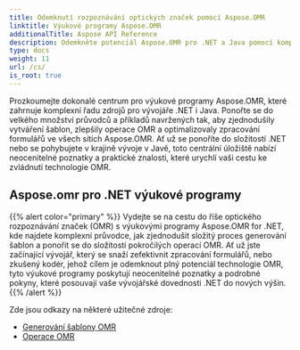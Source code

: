 ```yaml
---
title: Odemknutí rozpoznávání optických značek pomocí Aspose.OMR
linktitle: Výukové programy Aspose.OMR
additionalTitle: Aspose API Reference
description: Odemkněte potenciál Aspose.OMR pro .NET a Java pomocí komplexních výukových programů. Zjednodušte vytváření šablon a bez námahy vylepšujte operace OMR.
type: docs
weight: 11
url: /cs/
is_root: true
---
```


Prozkoumejte dokonalé centrum pro výukové programy Aspose.OMR, které zahrnuje komplexní řadu zdrojů pro vývojáře .NET i Java. Ponořte se do velkého množství průvodců a příkladů navržených tak, aby zjednodušily vytváření šablon, zlepšily operace OMR a optimalizovaly zpracování formulářů ve všech sítích Aspose.OMR. Ať už se ponoříte do složitostí .NET nebo se pohybujete v krajině vývoje v Javě, toto centrální úložiště nabízí neocenitelné poznatky a praktické znalosti, které urychlí vaši cestu ke zvládnutí technologie OMR.

## Aspose.omr pro .NET výukové programy
{{% alert color="primary" %}}
Vydejte se na cestu do říše optického rozpoznávání značek (OMR) s výukovými programy Aspose.OMR for .NET, kde najdete komplexní průvodce, jak zjednodušit složitý proces generování šablon a ponořit se do složitostí pokročilých operací OMR. Ať už jste začínající vývojář, který se snaží zefektivnit zpracování formulářů, nebo zkušený kodér, jehož cílem je odemknout plný potenciál technologie OMR, tyto výukové programy poskytují neocenitelné poznatky a podrobné pokyny, které posouvají vaše vývojářské dovednosti .NET do nových výšin.
{{% /alert %}}

Zde jsou odkazy na některé užitečné zdroje:
 
- [Generování šablony OMR](./net/omr-template-generation/)
- [Operace OMR](./net/omr-operations/)
